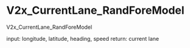 # V2x_CurrentLane_RandForeModel
V2x_CurrentLane_RandForeModel

input: longitude, latitude, heading, speed
return: current lane
